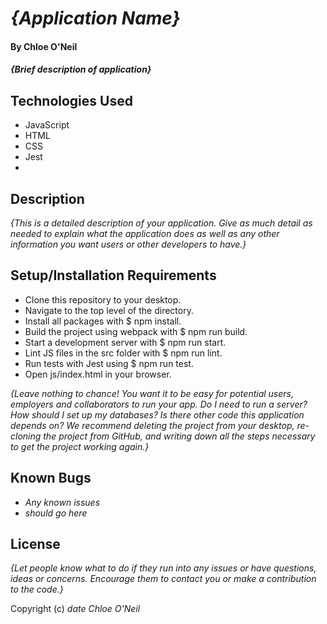 # _{Application Name}_

#### By Chloe O'Neil

#### _{Brief description of application}_

## Technologies Used

* JavaScript
* HTML
* CSS
* Jest
* 

## Description

_{This is a detailed description of your application. Give as much detail as needed to explain what the application does as well as any other information you want users or other developers to have.}_

## Setup/Installation Requirements

* Clone this repository to your desktop.
* Navigate to the top level of the directory.
* Install all packages with $ npm install.
* Build the project using webpack with $ npm run build.
* Start a development server with $ npm run start.
* Lint JS files in the src folder with $ npm run lint.
* Run tests with Jest using $ npm run test. 
* Open js/index.html in your browser.

_{Leave nothing to chance! You want it to be easy for potential users, employers and collaborators to run your app. Do I need to run a server? How should I set up my databases? Is there other code this application depends on? We recommend deleting the project from your desktop, re-cloning the project from GitHub, and writing down all the steps necessary to get the project working again.}_

## Known Bugs

* _Any known issues_
* _should go here_

## License

_{Let people know what to do if they run into any issues or have questions, ideas or concerns.  Encourage them to contact you or make a contribution to the code.}_

Copyright (c) _date_ _Chloe O'Neil_
